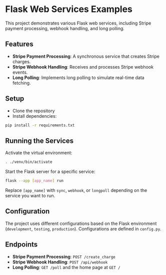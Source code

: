 # Flask Web Services Examples

This project demonstrates various Flask web services, including Stripe payment processing, webhook handling, and long polling.

## Features

- **Stripe Payment Processing**: A synchronous service that creates Stripe charges.
- **Stripe Webhook Handling**: Receives and processes Stripe webhook events.
- **Long Polling**: Implements long polling to simulate real-time data fetching.

## Setup

- Clone the repository
- Install dependencies:
  
```bash
pip install -r requirements.txt
```

## Running the Services

Activate the virtual environment:

```bash
. ./venv/bin/activate
```

Start the Flask server for a specific service:

```bash
flask --app [app_name] run
```

Replace `[app_name]` with `sync`, `webhook`, or `longpoll` depending on the service you want to run.

## Configuration

The project uses different configurations based on the Flask environment (`development`, `testing`, `production`). Configurations are defined in `config.py`.

## Endpoints

- **Stripe Payment Processing**: `POST /create_charge`
- **Stripe Webhook Handling**: `POST /api/webhook`
- **Long Polling**: `GET /poll` and the home page at `GET /`
